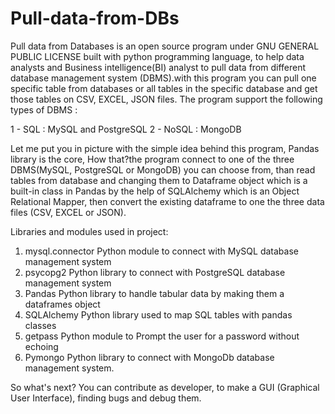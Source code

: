 # Pull-data-from-DBs

Pull data from Databases is an open source program under GNU GENERAL PUBLIC LICENSE built with python programming language, to help data analysts and Business intelligence(BI) analyst to pull data from different database management system (DBMS).with this program you can pull one specific table from databases or all tables in the specific database and get those tables on CSV, EXCEL, JSON files. The program support the following types of DBMS :

1 - SQL : MySQL and PostgreSQL
2 - NoSQL : MongoDB 

Let me put you in picture with the simple idea behind this program, Pandas library is the core, How that?the program connect to one of the three DBMS(MySQL, PostgreSQL or MongoDB) you can choose from, than read tables from database and changing them to Dataframe object which is a built-in class in Pandas by the help of SQLAlchemy which is an Object Relational Mapper, then convert the existing dataframe to one the three data files (CSV, EXCEL or JSON). 

Libraries and modules used in project:

1. mysql.connector
Python module to connect with MySQL database management system
2. psycopg2
Python library to connect with PostgreSQL database management system
3. Pandas
Python library to handle tabular data by making them a dataframes object
4. SQLAlchemy
Python library used to map SQL tables with pandas classes
5. getpass
Python module to Prompt the user for a password without echoing
6. Pymongo
Python library to connect with MongoDb database management system.


So what's next? 
You can contribute as developer, to make a GUI (Graphical User Interface), finding bugs and debug them.
